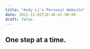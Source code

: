 ```yaml
---
title: "Andy Li's Personal Website"
date: 2022-12-02T18:46:42-08:00
draft: false
---
```


## One step at a time.

